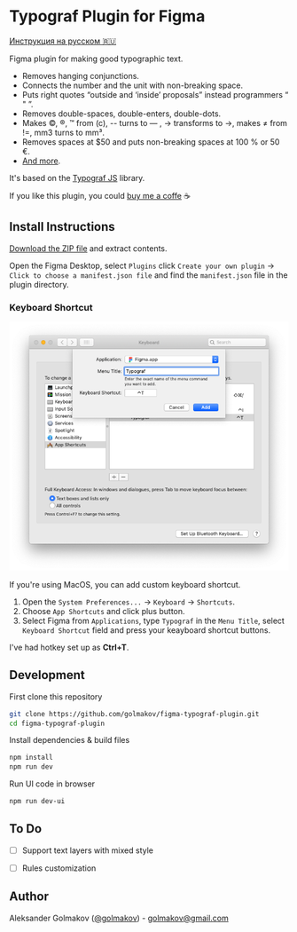 # Typograf Plugin for Figma

[Инструкция на русском 🇷🇺](./docs/readme-RU.md)

Figma plugin for making good typographic text.

* Removes hanging conjunctions.
* Connects the number and the unit with non-breaking space.
* Puts right quotes “outside and ‘inside’ proposals” instead programmers “ " ”.
* Removes double-spaces, double-enters, double-dots.
* Makes ©, ®, ™ from (c), -- turns to — , -> transforms to →, makes ≠ from !=, mm3 turns to mm³.
* Removes spaces at $50 and puts non-breaking spaces at 100 % or 50 €.
* [And more](https://github.com/typograf/typograf/blob/dev/docs/RULES.en-US.md).

It's based on the [Typograf JS](https://github.com/typograf/typograf) library.

If you like this plugin, you could [buy me a coffe](https://rocketbank.ru/aleksandr.golmakov) ☕️


## Install Instructions

[Download the ZIP file](https://github.com/golmakov/figma-typograf-plugin/releases/download/v1.0.1/figma-typograf-plugin.zip) and extract contents.

Open the Figma Desktop, select `Plugins` click `Create your own plugin` -> `Click to choose a manifest.json file` and find the `manifest.json` file in the plugin directory.

### Keyboard Shortcut

![Keyboard Shortcut](./docs/img/03-shortcut.png)

If you're using MacOS, you can add custom keyboard shortcut.

1. Open the `System Preferences...` -> `Keyboard` -> `Shortcuts`.
2. Choose `App Shortcuts` and click plus button. 
3. Select Figma from `Applications`, type `Typograf` in the `Menu Title`, select `Keyboard Shortcut` field and press your keayboard shortcut buttons.

I've had hotkey set up as **Ctrl+T**.

## Development

First clone this repository

```bash
git clone https://github.com/golmakov/figma-typograf-plugin.git
cd figma-typograf-plugin
```

Install dependencies & build files

```bash
npm install
npm run dev
```

Run UI code in browser

```bash
npm run dev-ui
```

## To Do

- [ ] Support text layers with mixed style
- [ ] Rules customization


## Author

Aleksander Golmakov ([@golmakov](https://twitter.com/golmakov)) - [golmakov@gmail.com](mailto:golmakov@gmail.com)